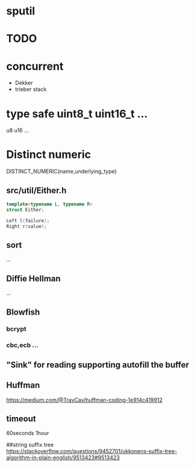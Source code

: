 # sputil

# TODO
# concurrent
- Dekker
- trieber stack

# type safe uint8_t uint16_t ...
u8
u16
...

# Distinct numeric
DISTINCT_NUMERIC(name,underlying_type)

## src/util/Either.h
```cpp
template<typename L, typename R>
struct Either;

Left l(failure);
Right r(value);
```

## sort
...

## Diffie Hellman
...

## Blowfish
### bcrypt
### cbc,ecb ...

## "Sink" for reading supporting autofill the buffer


## Huffman
https://medium.com/@TravCav/huffman-coding-1e914c419912


## timeout
60seconds
1hour

##string
suffix tree https://stackoverflow.com/questions/9452701/ukkonens-suffix-tree-algorithm-in-plain-english/9513423#9513423
